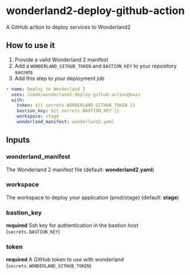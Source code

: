 # wonderland2-deploy-github-action

A GitHub action to deploy services to Wonderland2

## How to use it

1. Provide a valid Wonderland 2 manifest
2. Add a `WONDERLAND_GITHUB_TOKEN` and `BASTION_KEY` to your repository secrets
3. Add this step to your deployment job

```yaml
- name: Deploy to Wonderland 2
  uses: Jimdo/wonderland2-deploy-github-action@main
  with:
    token: ${{ secrets.WONDERLAND_GITHUB_TOKEN }}
    bastion_key: ${{ secrets.BASTION_KEY }}
    workspace: stage
    wonderland_manifest: wonderland2.yaml
```

## Inputs

### wonderland_manifest

The Wonderland 2 manifest file (default: **wonderland2.yaml**)

### workspace

The workspace to deploy your application (prod/stage) (default: **stage**)

### bastion_key

**required** Ssh key for authentication in the bastion host (`secrets.BASTION_KEY`)

### token

**required** A GitHub token to use with wonderland (`secrets.WONDERLAND_GITHUB_TOKEN`)
